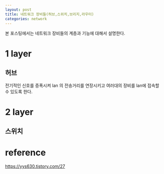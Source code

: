 ```yaml
---
layout: post
title: 네트워크 장비들(허브,스위치,브리지,라우터)
categories: network
---
```

본 포스팅에서는 네트워크 장비들의 계층과 기능에 대해서 설명한다.

# 1 layer

## 허브 
전기적인 신호를 증폭시켜 lan 의 전송거리를 연장시키고 여러대의 장비를 lan에 접속할 수 있도록 한다.

# 2 layer
## 스위치



# reference
https://yys630.tistory.com/27